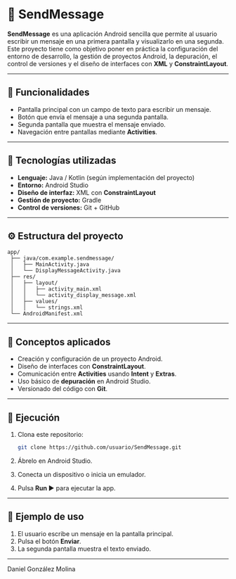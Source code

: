 # 📱 SendMessage

**SendMessage** es una aplicación Android sencilla que permite al usuario escribir un mensaje en una primera pantalla y visualizarlo en una segunda.
Este proyecto tiene como objetivo poner en práctica la configuración del entorno de desarrollo, la gestión de proyectos Android, la depuración, el control de versiones y el diseño de interfaces con **XML** y **ConstraintLayout**.

---

## 🚀 Funcionalidades

* Pantalla principal con un campo de texto para escribir un mensaje.
* Botón que envía el mensaje a una segunda pantalla.
* Segunda pantalla que muestra el mensaje enviado.
* Navegación entre pantallas mediante **Activities**.

---

## 🧩 Tecnologías utilizadas

* **Lenguaje:** Java / Kotlin (según implementación del proyecto)
* **Entorno:** Android Studio
* **Diseño de interfaz:** XML con **ConstraintLayout**
* **Gestión de proyecto:** Gradle
* **Control de versiones:** Git + GitHub

---

## ⚙️ Estructura del proyecto

```
app/
 ├── java/com.example.sendmessage/
 │   ├── MainActivity.java
 │   └── DisplayMessageActivity.java
 ├── res/
 │   ├── layout/
 │   │   ├── activity_main.xml
 │   │   └── activity_display_message.xml
 │   ├── values/
 │   │   └── strings.xml
 └── AndroidManifest.xml
```

---

## 🧠 Conceptos aplicados

* Creación y configuración de un proyecto Android.
* Diseño de interfaces con **ConstraintLayout**.
* Comunicación entre **Activities** usando **Intent** y **Extras**.
* Uso básico de **depuración** en Android Studio.
* Versionado del código con **Git**.

---

## 🧪 Ejecución

1. Clona este repositorio:

   ```bash
   git clone https://github.com/usuario/SendMessage.git
   ```
2. Ábrelo en Android Studio.
3. Conecta un dispositivo o inicia un emulador.
4. Pulsa **Run ▶️** para ejecutar la app.

---

## 📸 Ejemplo de uso

1. El usuario escribe un mensaje en la pantalla principal.
2. Pulsa el botón **Enviar**.
3. La segunda pantalla muestra el texto enviado.

---

Daniel González Molina
